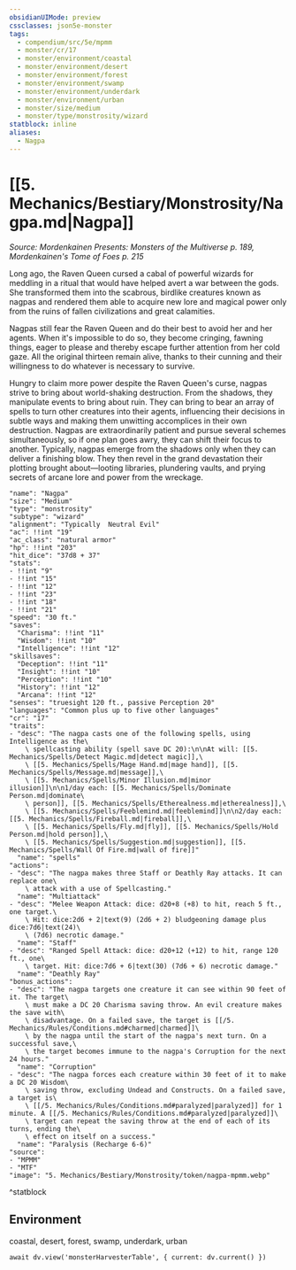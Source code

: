 ```yaml
---
obsidianUIMode: preview
cssclasses: json5e-monster
tags:
  - compendium/src/5e/mpmm
  - monster/cr/17
  - monster/environment/coastal
  - monster/environment/desert
  - monster/environment/forest
  - monster/environment/swamp
  - monster/environment/underdark
  - monster/environment/urban
  - monster/size/medium
  - monster/type/monstrosity/wizard
statblock: inline
aliases:
  - Nagpa
---
```

# [[5. Mechanics/Bestiary/Monstrosity/Nagpa.md|Nagpa]]
*Source: Mordenkainen Presents: Monsters of the Multiverse p. 189, Mordenkainen's Tome of Foes p. 215*

Long ago, the Raven Queen cursed a cabal of powerful wizards for meddling in a ritual that would have helped avert a war between the gods. She transformed them into the scabrous, birdlike creatures known as nagpas and rendered them able to acquire new lore and magical power only from the ruins of fallen civilizations and great calamities.

Nagpas still fear the Raven Queen and do their best to avoid her and her agents. When it's impossible to do so, they become cringing, fawning things, eager to please and thereby escape further attention from her cold gaze. All the original thirteen remain alive, thanks to their cunning and their willingness to do whatever is necessary to survive.

Hungry to claim more power despite the Raven Queen's curse, nagpas strive to bring about world-shaking destruction. From the shadows, they manipulate events to bring about ruin. They can bring to bear an array of spells to turn other creatures into their agents, influencing their decisions in subtle ways and making them unwitting accomplices in their own destruction. Nagpas are extraordinarily patient and pursue several schemes simultaneously, so if one plan goes awry, they can shift their focus to another. Typically, nagpas emerge from the shadows only when they can deliver a finishing blow. They then revel in the grand devastation their plotting brought about—looting libraries, plundering vaults, and prying secrets of arcane lore and power from the wreckage.

```statblock
"name": "Nagpa"
"size": "Medium"
"type": "monstrosity"
"subtype": "wizard"
"alignment": "Typically  Neutral Evil"
"ac": !!int "19"
"ac_class": "natural armor"
"hp": !!int "203"
"hit_dice": "37d8 + 37"
"stats":
- !!int "9"
- !!int "15"
- !!int "12"
- !!int "23"
- !!int "18"
- !!int "21"
"speed": "30 ft."
"saves":
  "Charisma": !!int "11"
  "Wisdom": !!int "10"
  "Intelligence": !!int "12"
"skillsaves":
  "Deception": !!int "11"
  "Insight": !!int "10"
  "Perception": !!int "10"
  "History": !!int "12"
  "Arcana": !!int "12"
"senses": "truesight 120 ft., passive Perception 20"
"languages": "Common plus up to five other languages"
"cr": "17"
"traits":
- "desc": "The nagpa casts one of the following spells, using Intelligence as the\
    \ spellcasting ability (spell save DC 20):\n\nAt will: [[5. Mechanics/Spells/Detect Magic.md|detect magic]],\
    \ [[5. Mechanics/Spells/Mage Hand.md|mage hand]], [[5. Mechanics/Spells/Message.md|message]],\
    \ [[5. Mechanics/Spells/Minor Illusion.md|minor illusion]]\n\n1/day each: [[5. Mechanics/Spells/Dominate Person.md|dominate\
    \ person]], [[5. Mechanics/Spells/Etherealness.md|etherealness]],\
    \ [[5. Mechanics/Spells/Feeblemind.md|feeblemind]]\n\n2/day each: [[5. Mechanics/Spells/Fireball.md|fireball]],\
    \ [[5. Mechanics/Spells/Fly.md|fly]], [[5. Mechanics/Spells/Hold Person.md|hold person]],\
    \ [[5. Mechanics/Spells/Suggestion.md|suggestion]], [[5. Mechanics/Spells/Wall Of Fire.md|wall of fire]]"
  "name": "spells"
"actions":
- "desc": "The nagpa makes three Staff or Deathly Ray attacks. It can replace one\
    \ attack with a use of Spellcasting."
  "name": "Multiattack"
- "desc": "Melee Weapon Attack: dice: d20+8 (+8) to hit, reach 5 ft., one target.\
    \ Hit: dice:2d6 + 2|text(9) (2d6 + 2) bludgeoning damage plus dice:7d6|text(24)\
    \ (7d6) necrotic damage."
  "name": "Staff"
- "desc": "Ranged Spell Attack: dice: d20+12 (+12) to hit, range 120 ft., one\
    \ target. Hit: dice:7d6 + 6|text(30) (7d6 + 6) necrotic damage."
  "name": "Deathly Ray"
"bonus_actions":
- "desc": "The nagpa targets one creature it can see within 90 feet of it. The target\
    \ must make a DC 20 Charisma saving throw. An evil creature makes the save with\
    \ disadvantage. On a failed save, the target is [[/5. Mechanics/Rules/Conditions.md#charmed|charmed]]\
    \ by the nagpa until the start of the nagpa's next turn. On a successful save,\
    \ the target becomes immune to the nagpa's Corruption for the next 24 hours."
  "name": "Corruption"
- "desc": "The nagpa forces each creature within 30 feet of it to make a DC 20 Wisdom\
    \ saving throw, excluding Undead and Constructs. On a failed save, a target is\
    \ [[/5. Mechanics/Rules/Conditions.md#paralyzed|paralyzed]] for 1 minute. A [[/5. Mechanics/Rules/Conditions.md#paralyzed|paralyzed]]\
    \ target can repeat the saving throw at the end of each of its turns, ending the\
    \ effect on itself on a success."
  "name": "Paralysis (Recharge 6-6)"
"source":
- "MPMM"
- "MTF"
"image": "5. Mechanics/Bestiary/Monstrosity/token/nagpa-mpmm.webp"
```
^statblock

## Environment

coastal, desert, forest, swamp, underdark, urban

```dataviewjs
await dv.view('monsterHarvesterTable', { current: dv.current() })
```
